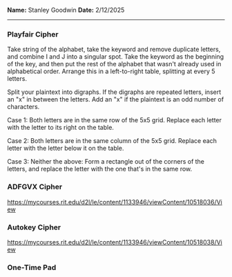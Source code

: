 **Name:** Stanley Goodwin
**Date:** 2/12/2025

---
### Playfair Cipher
Take string of the alphabet, take the keyword and remove duplicate letters, and combine I and J into a singular spot. Take the keyword as the beginning of the key, and then put the rest of the alphabet that wasn't already used in alphabetical order.
Arrange this in a left-to-right table, splitting at every 5 letters.

Split your plaintext into digraphs. If the digraphs are repeated letters, insert an "x" in between the letters.
Add an "x" if the plaintext is an odd number of characters.

Case 1: Both letters are in the same row of the 5x5 grid.
Replace each letter with the letter to its right on the table.

Case 2: Both letters are in the same column of the 5x5 grid.
Replace each letter with the letter below it on the table.

Case 3: Neither the above:
Form a rectangle out of the corners of the letters, and replace the letter with the one that's in the same row.
### ADFGVX Cipher
https://mycourses.rit.edu/d2l/le/content/1133946/viewContent/10518036/View


### Autokey Cipher
https://mycourses.rit.edu/d2l/le/content/1133946/viewContent/10518038/View

### One-Time Pad

